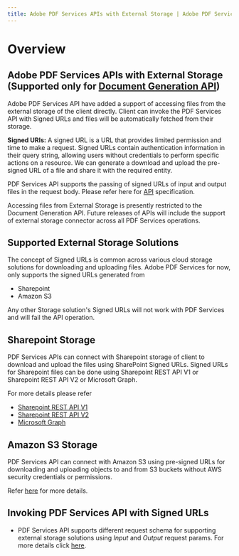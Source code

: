 ```yaml
---
title: Adobe PDF Services APIs with External Storage | Adobe PDF Services
---
```

# Overview

## **Adobe PDF Services APIs with External Storage (Supported only for [Document Generation API](http://developer-stage.adobe.com/document-services/docs/apis/#tag/Document-Generation))**

Adobe PDF Services API have added a support of accessing files from the external storage of the client directly. Client can invoke the PDF Services API with Signed URLs and files will be automatically fetched from their storage.

**Signed URIs:** A signed URL is a URL that provides limited permission and time to make a request. Signed URLs contain authentication information in their query string, allowing users without credentials to perform specific actions on a resource. We can generate a download and upload the pre-signed URL of a file and share it with the required entity.

PDF Services API supports the passing of signed URLs of input and output files in the request body. Please refer here for [API](http://developer-stage.adobe.com/document-services/docs/apis/#tag/Document-Generation) specification.

<InlineAlert slots="text"/>

Accessing files from External Storage is presently restricted to the Document Generation API. Future releases of APIs will include the support of external storage connector across all PDF Services operations.

## Supported External Storage Solutions

The concept of Signed URLs is common across various cloud storage solutions for downloading and uploading files. Adobe PDF Services for now, only supports the signed URLs generated from
- Sharepoint
- Amazon S3

Any other Storage solution's Signed URLs will not work with PDF Services and will fail the API operation.

## Sharepoint Storage
PDF Services APIs can connect with Sharepoint storage of client to download and upload the files using SharePoint Signed URLs. Signed URLs for Sharepoint files can be done using Sharepoint REST API V1 or Sharepoint REST API V2 or Microsoft Graph.

For more details please refer 
- [Sharepoint REST API V1](https://learn.microsoft.com/en-us/sharepoint/dev/sp-add-ins/get-to-know-the-sharepoint-rest-service?tabs=csom)
- [Sharepoint REST API V2](https://learn.microsoft.com/en-us/sharepoint/dev/apis/sharepoint-rest-graph)
- [Microsoft Graph](https://learn.microsoft.com/en-us/graph/overview)

## Amazon S3 Storage

PDF Services API can connect with Amazon S3 using pre-signed URLs for downloading and uploading objects to and from S3 buckets without AWS security credentials or permissions.

Refer [here](https://docs.aws.amazon.com/AmazonS3/latest/userguide/using-presigned-url.html) for more details.

## Invoking PDF Services API with Signed URLs


- PDF Services API supports different request schema for supporting external storage solutions using _Input_ and _Output_ request params. For more details click [here](../../../apis/#tag/Document-Generation).




